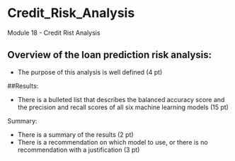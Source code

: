 # Credit_Risk_Analysis
Module 18 - Credit Rist Analysis


## Overview of the loan prediction risk analysis:
- The purpose of this analysis is well defined (4 pt)


##Results:

- There is a bulleted list that describes the balanced accuracy score and the precision and recall scores of all six    machine learning models (15 pt)
  

Summary:



- There is a summary of the results (2 pt)
- There is a recommendation on which model to use, or there is no recommendation with a justification (3 pt)
